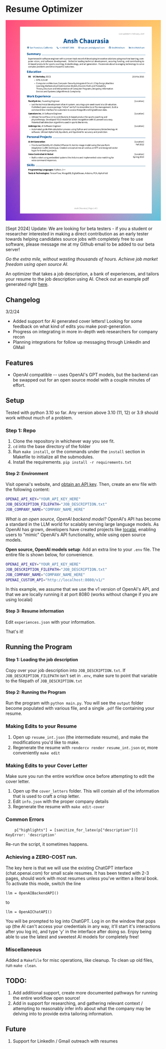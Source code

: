 # Resume Optimizer
![](resume.png)

[Sept 2024] Update: We are looking for beta testers - if you a student or researcher interested in making a direct contribution as an early tester towards helping candidates source jobs with completely free to use software, please message me at my Github email to be added to our beta server!  

*Go the extra mile, without wasting thousands of hours. Achieve job market freedom using open source AI.*

An optimizer that takes a job description, a bank of experiences, and tailors your resume to the job description using AI. Check out an example pdf generated right [here](Ansh_Chaurasia_CV.pdf).

## Changelog
3/2/24
- Added support for AI generated cover letters! Looking for some feedback on what kind of edits you make post-generation.
- Progress on integrating in more in-depth web researchers for company recon
- Planning integrations for follow up messaging through LinkedIn and GMail  


## Features
- OpenAI compatible -- uses OpenAI's GPT models, but the backend can be swapped out
for an open source model with a couple minutes of effort.

## Setup
Tested with python 3.10 so far. Any version above 3.10 (11, 12) or 3.9 should work without much of a problem.

### Step 1: Repo
1. Clone the repository in whichever way you see fit.
2. `cd` into the base directory of the folder
3. Run `make install`, or the commands under the `install` section in Makefile to initialize
all the submodules.
4. Install the requirements. `pip install -r requirements.txt`

#### Step 2: Environment 

Visit openai's website, and [obtain an API key](https://www.youtube.com/watch?v=EQQjdwdVQ-M). Then, create an env file with the following content:
```bash
OPENAI_API_KEY="YOUR_API_KEY_HERE"
JOB_DESCRIPTION_FILEPATH="JOB_DESCRIPTION.txt"
JOB_COMPANY_NAME="COMPANY_NAME_HERE"
``` 

*What is an open source, OpenAI backend model?*
OpenAI's API has become a standard in the LLM world for scalably 
serving large language models. As OpenAI has grown, developers have created projects like [localai](asdfasfdhttps://github.com/mudler/LocalAI), enabling users to "mimic" OpenAI's API functionality, while using open source models.

**Open source, OpenAI models setup**: Add an extra line to your `.env` file. The entire file is shown below, for convenience.

```bash
OPENAI_API_KEY="YOUR_API_KEY_HERE"
JOB_DESCRIPTION_FILEPATH="JOB_DESCRIPTION.txt"
JOB_COMPANY_NAME="COMPANY_NAME_HERE"
OPENAI_CUSTOM_API="http://localhost:8080/v1/"
``` 
In this example, we assume that we use the v1 version of OpenAI's API, and that we are locally running it at port 8080 (works without change if you are using localai)

#### Step 3: Resume information
Edit `experiences.json` with your information.

That's it!

## Running the Program

#### Step 1: Loading the job description
Copy over your job description into `JOB_DESCRIPTION.txt`. If `JOB_DESCRIPTION_FILEPATH` isn't set in `.env`, make sure to point that variable to the filepath of `JOB_DESCRIPTION.txt`

#### Step 2: Running the Program
Run the program with `python main.py`. You will see the `output` folder become populated with various file, and a single `.pdf` file containing your resume.

### Making Edits to your Resume
1. Open up `resume_int.json` (the intermediate resume), and make the modifications you'd like to make.
2. Regenerate the resume with `rendercv render resume_int.json` or, more conveniently `make edit`

### Making Edits to your Cover Letter
Make sure you run the entire workflow once before attempting to edit the cover letter.

1. Open up the `cover_letters` folder. This will contain all of the information that is used to craft a crisp letter.
2. Edit `info.json` with the proper company details
3. Regenerate the resume with `make edit-cover`

### Common Errors
```
    p["highlights"] = [sanitize_for_latex(p["description"])]
KeyError: 'description'
```
Re-run the script, it sometimes happens.

### Achieving a ZERO-COST run. 
The key here is that we will use the existing ChatGPT interface (chat.openai.com) for small scale resumes. It has been tested with 2-3 pages, should work with most resumes unless you've written a literal book. To activate this mode, switch the line 

```
llm = OpenAIBackendAPI()
```
to 
```
llm = OpenAIChatAPI()
```
You will be prompted to log into ChatGPT. Log in on the window that pops up (the AI can't access your credentials in any way, it'll start it's interactions after you log in), and type 'y' in the interface after doing so. Enjoy being able to use the latest and sweetest AI models for completely free!
### Miscellaneous
Added a `Makefile` for misc operations, like cleanup. To clean up old files, run `make clean`.

## TODO:
1. Add additional support, create more documented pathways for running the entire workflow open source!
2. Add in support for researching, and gathering relevant context / attempting to reasonably infer info about what the company may be delving into to provide extra tailoring information.

## Future
1. Support for LinkedIn / Gmail outreach with resumes
